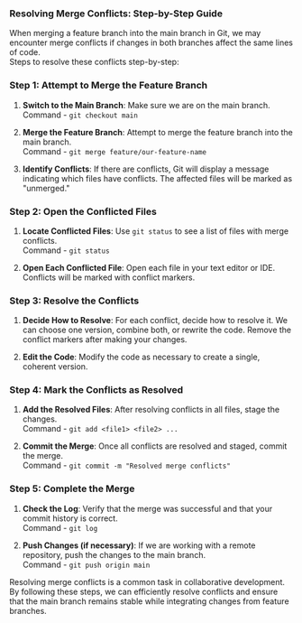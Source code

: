 ### Resolving Merge Conflicts: Step-by-Step Guide
When merging a feature branch into the main branch in Git, we may encounter merge conflicts if changes in both branches affect the same lines of code.  
Steps to resolve these conflicts step-by-step:

### Step 1: Attempt to Merge the Feature Branch

1. **Switch to the Main Branch**: Make sure we are on the main branch.  
   Command - `git checkout main`

2. **Merge the Feature Branch**: Attempt to merge the feature branch into the main branch.  
   Command - `git merge feature/our-feature-name`

3. **Identify Conflicts**: If there are conflicts, Git will display a message indicating which files have conflicts. The affected files will be marked as "unmerged."

### Step 2: Open the Conflicted Files

1. **Locate Conflicted Files**: Use `git status` to see a list of files with merge conflicts.  
   Command - `git status`

2. **Open Each Conflicted File**: Open each file in your text editor or IDE. Conflicts will be marked with conflict markers.

### Step 3: Resolve the Conflicts

1. **Decide How to Resolve**: For each conflict, decide how to resolve it. We can choose one version, combine both, or rewrite the code. Remove the conflict markers after making your changes.

2. **Edit the Code**: Modify the code as necessary to create a single, coherent version.

### Step 4: Mark the Conflicts as Resolved

1. **Add the Resolved Files**: After resolving conflicts in all files, stage the changes.  
   Command - `git add <file1> <file2> ...`

2. **Commit the Merge**: Once all conflicts are resolved and staged, commit the merge.  
   Command - `git commit -m "Resolved merge conflicts"`

### Step 5: Complete the Merge

1. **Check the Log**: Verify that the merge was successful and that your commit history is correct.  
   Command - `git log`

2. **Push Changes (if necessary)**: If we are working with a remote repository, push the changes to the main branch.  
   Command - `git push origin main`

Resolving merge conflicts is a common task in collaborative development. By following these steps, we can efficiently resolve conflicts and ensure that the main branch remains stable while integrating changes from feature branches.